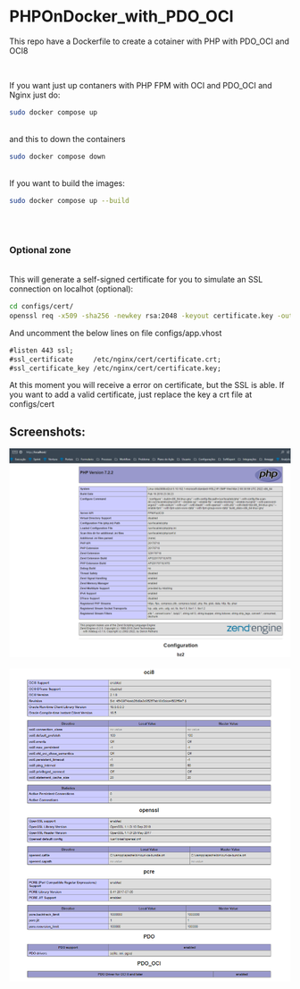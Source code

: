 # PHPOnDocker_with_PDO_OCI

This repo have a Dockerfile to create a cotainer with PHP with PDO_OCI and OCI8
<br>


<br>

If you want just up contaners with PHP FPM with OCI and PDO_OCI and Nginx just do:

```bash
sudo docker compose up
```
<br>
and this to down the containers

```bash
sudo docker compose down
```

<br>
If you want to build the images:

```bash
sudo docker compose up --build
```

<br>
<br>

### Optional zone
<br>
This will generate a self-signed certificate for you to simulate an SSL connection on localhot (optional): 

```bash
cd configs/cert/
openssl req -x509 -sha256 -newkey rsa:2048 -keyout certificate.key -out certificate.crt -days 1024 -nodes
```
And uncomment the below lines on file configs/app.vhost

```
#listen 443 ssl;
#ssl_certificate     /etc/nginx/cert/certificate.crt;
#ssl_certificate_key /etc/nginx/cert/certificate.key;
```
At this moment you will receive a error on certificate, but the SSL is able.
If you want to add a valid certificate, just replace the key a crt file at configs/cert

## Screenshots:
<img src="https://raw.githubusercontent.com/hudsonventura/images/main/imagem_2022-12-23_141052919.png" alt="Alt text" title="Optional title">
<br>
<br>
<img src="https://raw.githubusercontent.com/hudsonventura/images/main/imagem_2022-12-23_141032558.png" alt="Alt text" title="Optional title">